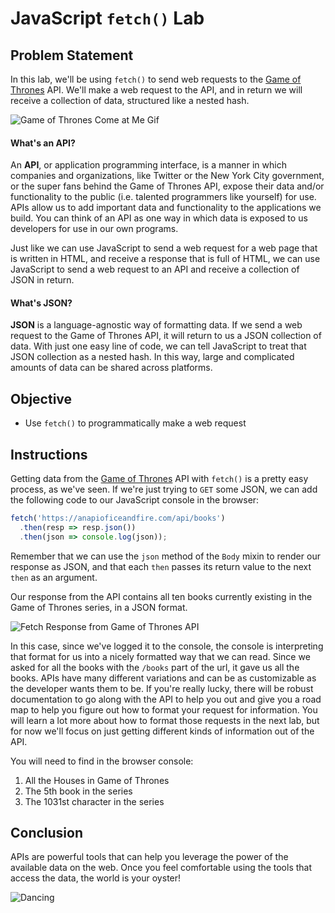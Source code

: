 # JavaScript `fetch()` Lab

## Problem Statement
In this lab, we'll be using `fetch()` to send web requests to the [Game of Thrones][GoT] API. We'll make a web request to the API, and in return we will receive a collection of data, structured like a nested hash.


![Game of Thrones Come at Me Gif](https://media.giphy.com/media/3oEjI1erPMTMBFmNHi/giphy.gif)


#### What's an API?

An **API**, or application programming interface, is a manner in which companies and organizations, like Twitter or the New York City government, or the super fans behind the Game of Thrones API, expose their data and/or functionality to the public (i.e. talented programmers like yourself) for use. APIs allow us to add important data and functionality to the applications we build. You can think of an API as one way in which data is exposed to us developers for use in our own programs.

Just like we can use JavaScript to send a web request for a web page that is written in HTML, and receive a response that is full of HTML, we can use JavaScript to send a web request to an API and receive a collection of JSON in return.

#### What's JSON?
**JSON** is a language-agnostic way of formatting data. If we send a web request to the Game of Thrones API, it will return to us a JSON collection of data. With just one easy line of code, we can tell JavaScript to treat that JSON collection as a nested hash. In this way, large and complicated amounts of data can be shared across platforms.

## Objective

* Use `fetch()` to programmatically make a web request

## Instructions

Getting data from the [Game of Thrones][GoT] API with `fetch()` is a pretty easy process, as we've seen. If we're just trying to `GET` some JSON, we can add the following code to our JavaScript console in the browser:

```js
fetch('https://anapioficeandfire.com/api/books')
  .then(resp => resp.json())
  .then(json => console.log(json));
```

Remember that we can use the `json` method of the `Body` mixin to render our response as JSON, and that each `then` passes its return value to the next `then` as an argument.

Our response from the API contains all ten books currently existing in the Game of Thrones series, in a JSON format. 

![Fetch Response from Game of Thrones API](https://curriculum-content.s3.amazonaws.com/web-development/js/ajax/fetch_lab_promises_response.png)

In this case, since we've logged it to the console, the console is interpreting that format for us into a nicely formatted way that we can read. Since we asked for all the books with the `/books` part of the url, it gave us all the books. APIs have many different variations and can be as customizable as the developer wants them to be. If you're really lucky, there will be robust documentation to go along with the API to help you out and give you a road map to help you figure out how to format your request for information. You will learn a lot more about how to format those requests in the next lab, but for now we'll focus on just getting different kinds of information out of the API. 

You will need to find in the browser console:

1. All the Houses in Game of Thrones
2. The 5th book in the series 
3. The 1031st character in the series

## Conclusion
APIs are powerful tools that can help you leverage the power of the available data on the web. Once you feel comfortable using the tools that access the data, the world is your oyster!

![Dancing](https://media.giphy.com/media/11clOWGCHzWG7C/giphy.gif)

[GoT]: https://anapioficeandfire.com/